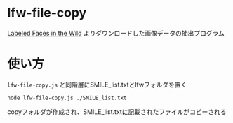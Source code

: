 # lfw-file-copy

[Labeled Faces in the Wild](http://vis-www.cs.umass.edu/lfw/) よりダウンロードした画像データの抽出プログラム

# 使い方

`lfw-file-copy.js` と同階層にSMILE_list.txtとlfwフォルダを置く

```
node lfw-file-copy.js ./SMILE_list.txt
```

copyフォルダが作成され、SMILE_list.txtに記載されたファイルがコピーされる

